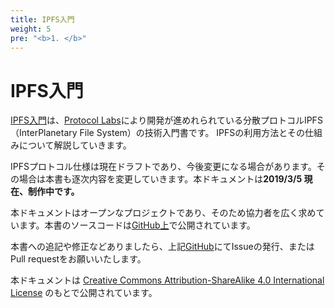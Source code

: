 ```yaml
---
title: IPFS入門
weight: 5
pre: "<b>1. </b>"
---
```

# IPFS入門

[IPFS入門](https://book.ipfs-users.jp/)は、[Protocol Labs](https://protocol.ai/)により開発が進めれられている分散プロトコルIPFS（InterPlanetary File System）の技術入門書です。
IPFSの利用方法とその仕組みについて解説していきます。

IPFSプロトコル仕様は現在ドラフトであり、今後変更になる場合があります。その場合は本書も逐次内容を変更していきます。本ドキュメントは**2019/3/5 現在、制作中です。**

本ドキュメントはオープンなプロジェクトであり、そのため協力者を広く求めています。本書のソースコードは[GitHub上](https://github.com/a-mitani/ipfs-primer)で公開されています。

本書への追記や修正などありましたら、上記[GitHub](https://github.com/a-mitani/ipfs-primer)にてIssueの発行、またはPull requestをお願いいたします。

本ドキュメントは <a rel="license" href="http://creativecommons.org/licenses/by-sa/4.0/">Creative Commons Attribution-ShareAlike 4.0 International License</a> のもとで公開されています。
